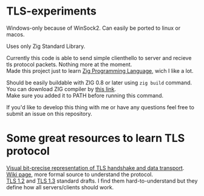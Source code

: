 #  TLS-experiments
Windows-only because of WinSock2. Can  easily be ported to linux or macos.

Uses only Zig Standard Library.

Currently this code is able to send simple clienthello to server and recieve tls protocol packets. Nothing more at the moment.\
Made this project just to learn [Zig Programming Language](https://ziglang.org/), wich I like a lot.

Should be easily buildable with ZIG 0.8 or later using `zig build` command.\
You can download ZIG compiler by [this link](https://ziglang.org/download/).\
Make sure you added it to PATH before running this command.

If you'd like to develop this thing with me or have any questions feel free to submit an issue on this repository.

# Some great resources to learn TLS protocol
[Visual bit-precise representation of TLS handshake and data transport](https://tls.ulfheim.net/).\
[Wiki page](https://en.wikipedia.org/wiki/Transport_Layer_Security), more formal source to understand the protocol.\
[TLS 1.2](https://www.rfc-editor.org/rfc/rfc5246.html) and [TLS 1.3](https://www.rfc-editor.org/rfc/rfc8446.html) standard drafts. I find them hard-to-understand but they define how all servers/clients should work.
